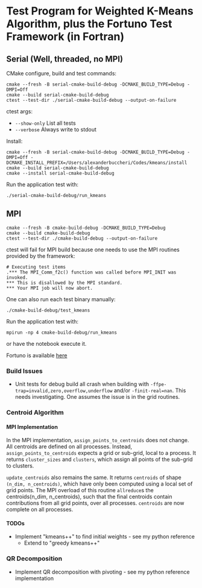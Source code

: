 # Test Program for Weighted K-Means Algorithm, plus the Fortuno Test Framework (in Fortran)

## Serial (Well, threaded, no MPI)

CMake configure, build and test commands:

```shell
cmake --fresh -B serial-cmake-build-debug -DCMAKE_BUILD_TYPE=Debug -DMPI=Off
cmake --build serial-cmake-build-debug
ctest --test-dir ./serial-cmake-build-debug --output-on-failure
```

ctest args:
* `--show-only`   List all tests
* `--verbose`     Always write to stdout

Install:
```shell
cmake --fresh -B serial-cmake-build-debug -DCMAKE_BUILD_TYPE=Debug -DMPI=Off -DCMAKE_INSTALL_PREFIX=/Users/alexanderbuccheri/Codes/kmeans/install
cmake --build serial-cmake-build-debug
cmake --install serial-cmake-build-debug
```

Run the application test with:

```shell
./serial-cmake-build-debug/run_kmeans
```

## MPI

```shell
cmake --fresh -B cmake-build-debug -DCMAKE_BUILD_TYPE=Debug  
cmake --build cmake-build-debug
ctest --test-dir ./cmake-build-debug --output-on-failure
```

ctest will fail for MPI build because one needs to use the MPI routines provided by the framework:

```shell
# Executing test items
.*** The MPI_Comm_f2c() function was called before MPI_INIT was invoked.
*** This is disallowed by the MPI standard.
*** Your MPI job will now abort.
```

One can also run each test binary manually:

```shell
./cmake-build-debug/test_kmeans
```

Run the application test with:

```shell
mpirun -np 4 cmake-build-debug/run_kmeans
```

or have the notebook execute it.

Fortuno is available [here](https://github.com/fortuno-repos/fortuno)

### Build Issues

* Unit tests for debug build all crash when building with `-ffpe-trap=invalid,zero,overflow,underflow` and/or
  `-finit-real=nan`. This needs investigating. One assumes the issue is in the grid routines.

### Centroid Algorithm

#### MPI Implementation

In the MPI implementation, `assign_points_to_centroids` does not change. All centroids are defined on all processes.
Instead, `assign_points_to_centroids` expects a grid or sub-grid, local to a process. It returns `cluster_sizes` and `clusters`,
which assign all points of the sub-grid to clusters.

`update_centroids` also remains the same. It returns `centroids` of shape `(n_dim, n_centroids)`, which have only been computed
using a local set of grid points. The MPI overload of this routine `allreduce`s the centroids(n_dim, n_centroids), such that the
final centroids contain contributions from all grid points, over all processes. `centroids` are now complete on all processes.

#### TODOs

* Implement "kmeans++" to find initial weights - see my python reference
  * Extend to "greedy kmeans++"

### QR Decomposition

* Implement QR decomposition with pivoting - see my python reference implementation
